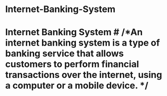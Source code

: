 # Internet-Banking-System
# **Internet Banking System** # /*An internet banking system is a type of banking service that allows customers to perform financial transactions over the internet, using a computer or a mobile device. */
